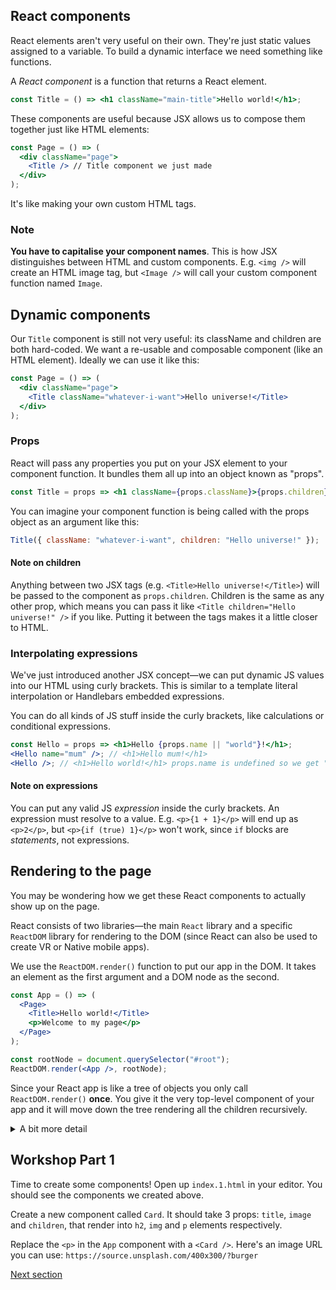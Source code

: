## React components

React elements aren't very useful on their own. They're just static values assigned to a variable. To build a dynamic interface we need something like functions.

A _React component_ is a function that returns a React element.

```jsx
const Title = () => <h1 className="main-title">Hello world!</h1>;
```

These components are useful because JSX allows us to compose them together just like HTML elements:

```jsx
const Page = () => (
  <div className="page">
    <Title /> // Title component we just made
  </div>
);
```

It's like making your own custom HTML tags.

### Note

**You have to capitalise your component names**. This is how JSX distinguishes between HTML and custom components. E.g. `<img />` will create an HTML image tag, but `<Image />` will call your custom component function named `Image`.

## Dynamic components

Our `Title` component is still not very useful: its className and children are both hard-coded. We want a re-usable and composable component (like an HTML element). Ideally we can use it like this:

```jsx
const Page = () => (
  <div className="page">
    <Title className="whatever-i-want">Hello universe!</Title>
  </div>
);
```

### Props

React will pass any properties you put on your JSX element to your component function. It bundles them all up into an object known as "props".

```jsx
const Title = props => <h1 className={props.className}>{props.children}</h1>;
```

You can imagine your component function is being called with the props object as an argument like this:

```javascript
Title({ className: "whatever-i-want", children: "Hello universe!" });
```

#### Note on children

Anything between two JSX tags (e.g. `<Title>Hello universe!</Title>`) will be passed to the component as `props.children`. Children is the same as any other prop, which means you can pass it like `<Title children="Hello universe!" />` if you like. Putting it between the tags makes it a little closer to HTML.

### Interpolating expressions

We've just introduced another JSX concept—we can put dynamic JS values into our HTML using curly brackets. This is similar to a template literal interpolation or Handlebars embedded expressions.

You can do all kinds of JS stuff inside the curly brackets, like calculations or conditional expressions.

```jsx
const Hello = props => <h1>Hello {props.name || "world"}!</h1>;
<Hello name="mum" />; // <h1>Hello mum!</h1>
<Hello />; // <h1>Hello world!</h1> props.name is undefined so we get "world" instead
```

#### Note on expressions

You can put any valid JS _expression_ inside the curly brackets. An expression must resolve to a value. E.g. `<p>{1 + 1}</p>` will end up as `<p>2</p>`, but `<p>{if (true) 1}</p>` won't work, since `if` blocks are _statements_, not expressions.

## Rendering to the page

You may be wondering how we get these React components to actually show up on the page.

React consists of two libraries—the main `React` library and a specific `ReactDOM` library for rendering to the DOM (since React can also be used to create VR or Native mobile apps).

We use the `ReactDOM.render()` function to put our app in the DOM. It takes an element as the first argument and a DOM node as the second.

```jsx
const App = () => (
  <Page>
    <Title>Hello world!</Title>
    <p>Welcome to my page</p>
  </Page>
);

const rootNode = document.querySelector("#root");
ReactDOM.render(<App />, rootNode);
```

Since your React app is like a tree of objects you only call `ReactDOM.render()` **once**. You give it the very top-level component of your app and it will move down the tree rendering all the children recursively.

<details>
<summary>A bit more detail</summary>

The component functions return React elements, which are objects describing an element, its properties, and its children. These objects form a tree, with a top-level element that renders child elements, that in turn have their own children. A small app might produce a tree like this:

```jsx
const App = () => (
  <Page>
    <Title>Hello world!</Title>
    <p>Welcome to my page</p>
  </Page>
);

// App returns an object roughly like this:
// {
//   type: App,
//   props: {
//     children: [
//       {
//         type: Title,
//         props: {
//           children: "Hello world!",
//         },
//       },
//       {
//         type: "p",
//         props: {
//           children: "Welcome to my page",
//         },
//       },
//     ],
//   },
// };

const rootNode = document.querySelector("#root");
ReactDOM.render(<App />, root);

// will render this HTML to the DOM:
// <div className="page">
//   <h1>Hello world!</h1>
//   <p>Welcome to my page</p>
// </div>
```

</details>

## Workshop Part 1

Time to create some components! Open up `index.1.html` in your editor. You should see the components we created above.

Create a new component called `Card`. It should take 3 props: `title`, `image` and `children`, that render into `h2`, `img` and `p` elements respectively.

Replace the `<p>` in the `App` component with a `<Card />`. Here's an image URL you can use: `https://source.unsplash.com/400x300/?burger`

[Next section](/03-a-date-with-state)
